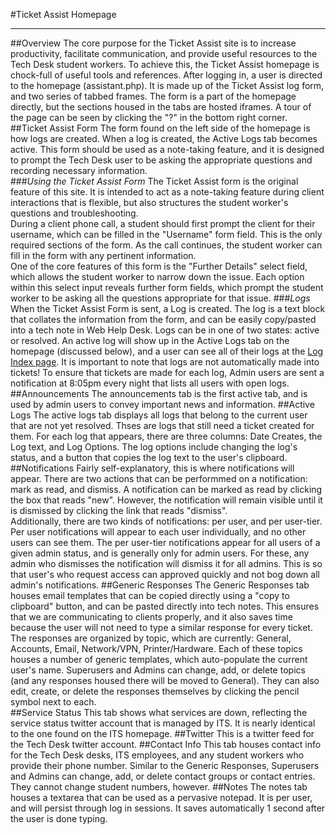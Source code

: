 #Ticket Assist Homepage

---

##Overview
The core purpose for the Ticket Assist site is to increase productivity, facilitate communication, and provide useful resources to the Tech Desk student workers. To achieve this, the Ticket Assist homepage is chock-full of useful tools and references.
After logging in, a user is directed to the homepage (assistant.php). It is made up of the Ticket Assist log form, and two series of tabbed frames. The form is a part of the homepage directly, but the sections housed in the tabs are hosted iframes. A tour of the page can be seen by clicking the "?" in the bottom right corner.
##Ticket Assist Form
The form found on the left side of the homepage is how logs are created. When a log is created, the Active Logs tab becomes active. This form should be used as a note-taking feature, and it is designed to prompt the Tech Desk user to be asking the appropriate questions and recording necessary information.  
###*Using the Ticket Assist Form*
The Ticket Assist form is the original feature of this site. It is intended to act as a note-taking feature during client interactions that is flexible, but also structures the student worker's questions and troubleshooting.  
During a client phone call, a student should first prompt the client for their username, which can be filled in the "Username" form field. This is the only required sections of the form. As the call continues, the student worker can fill in the form with any pertinent information.  
One of the core features of this form is the "Further Details" select field, which allows the student worker to narrow down the issue. Each option within this select input reveals further form fields, which prompt the student worker to be asking all the questions appropriate for that issue. 
###*Logs*
When the Ticket Assist Form is sent, a Log is created. The log is a text block that collates the information from the form, and can be easily copy/pasted into a tech note in Web Help Desk. 
Logs can be in one of two states: active or resolved. An active log will show up in the Active Logs tab on the homepage (discussed below), and a user can see all of their logs at the [Log Index page](https://140.209.47.120/logs/logIndex.php). It is important to note that logs are not automatically made into tickets! To ensure that tickets are made for each log, Admin users are sent a notification at 8:05pm every night that lists all users with open logs. 
##Announcements
The announcements tab is the first active tab, and is used by admin users to convey important news and information. 
##Active Logs
The active logs tab displays all logs that belong to the current user that are not yet resolved. Thses are logs that still need a ticket created for them. For each log that appears, there are three columns: Date Creates, the Log text, and Log Options. The log options include changing the log's status, and a button that copies the log text to the user's clipboard. 
##Notifications
Fairly self-explanatory, this is where notifications will appear. There are two actions that can be performmed on a notification: mark as read, and dismiss. A notification can be marked as read by clicking the box that reads "new". However, the notification will remain visible until it is dismissed by clicking the link that reads "dismiss".  
Additionally, there are two kinds of notifications: per user, and per user-tier. Per user notifications will appear to each user individually, and no other users can see them. The per user-tier notifications appear for all users of a given admin status, and is generally only for admin users. For these, any admin who dismisses the notification will dismiss it for all admins. This is so that user's who request access can approved quickly and not bog down all admin's notifications.
##Generic Responses
The Generic Responses tab houses email templates that can be copied directly using a "copy to clipboard" button, and can be pasted directly into tech notes. This ensures that we are communicating to clients properly, and it also saves time because the user will not need to type a similar response for every ticket.   
The responses are organized by topic, which are currently: General, Accounts, Email, Network/VPN, Printer/Hardware. Each of these topics houses a number of generic templates, which auto-populate the current user's name. Superusers and Admins can change, add, or delete topics (and any responses housed there will be moved to General). They can also edit, create, or delete the responses themselves by clicking the pencil symbol next to each.  
##Service Status
This tab shows what services are down, reflecting the service status twitter account that is managed by ITS. It is nearly identical to the one found on the ITS homepage.
##Twitter
This is a twitter feed for the Tech Desk twitter account.
##Contact Info
This tab houses contact info for the Tech Desk desks, ITS employees, and any student workers who provide their phone number. Similar to the Generic Responses, Superusers and Admins can change, add, or delete contact groups or contact entries. They cannot change student numbers, however. 
##Notes
The notes tab houses a textarea that can be used as a pervasive notepad. It is per user, and will persist through log in sessions. It saves automatically 1 second after the user is done typing. 